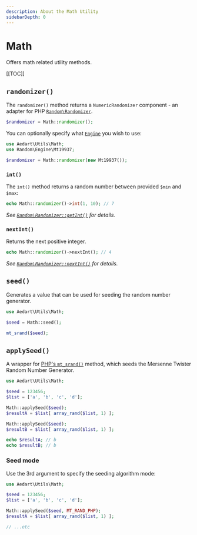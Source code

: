 ```yaml
---
description: About the Math Utility
sidebarDepth: 0
---
```


# Math

Offers math related utility methods.

[[TOC]]

## `randomizer()`

The `randomizer()` method returns a `NumericRandomizer` component - an adapter for PHP [`Random\Randomizer`](https://www.php.net/manual/en/class.random-randomizer.php).  

```php
$randomizer = Math::randomizer();
```

You can optionally specify what [`Engine`](https://www.php.net/manual/en/class.random-engine.php) you wish to use:

```php
use Aedart\Utils\Math;
use Random\Engine\Mt19937;

$randomizer = Math::randomizer(new Mt19937());
```

### `int()`

The `ìnt()` method returns a random number between provided `$min` and `$max`:

```php
echo Math::randomizer()->int(1, 10); // 7
```

_See [`Random\Randomizer::getInt()`](https://www.php.net/manual/en/random-randomizer.getint.php) for details._

### `nextInt()`

Returns the next positive integer.

```php
echo Math::randomizer()->nextInt(); // 4
```

_See [`Random\Randomizer::nextInt()`](https://www.php.net/manual/en/random-randomizer.nextint.php) for details._

## `seed()`

Generates a value that can be used for seeding the random number generator.

```php
use Aedart\Utils\Math;

$seed = Math::seed();

mt_srand($seed);
```

## `applySeed()`

A wrapper for [PHP's `mt_srand()`](https://www.php.net/manual/en/function.mt-srand) method, which seeds the Mersenne Twister Random Number Generator.

```php
use Aedart\Utils\Math;

$seed = 123456;
$list = ['a', 'b', 'c', 'd'];

Math::applySeed($seed);
$resultA = $list[ array_rand($list, 1) ];

Math::applySeed($seed);
$resultB = $list[ array_rand($list, 1) ];

echo $resultA; // b
echo $resultB; // b
```

### Seed mode

Use the 3rd argument to specify the seeding algorithm mode: 

```php
use Aedart\Utils\Math;

$seed = 123456;
$list = ['a', 'b', 'c', 'd'];

Math::applySeed($seed, MT_RAND_PHP);
$resultA = $list[ array_rand($list, 1) ];

// ...etc
```
